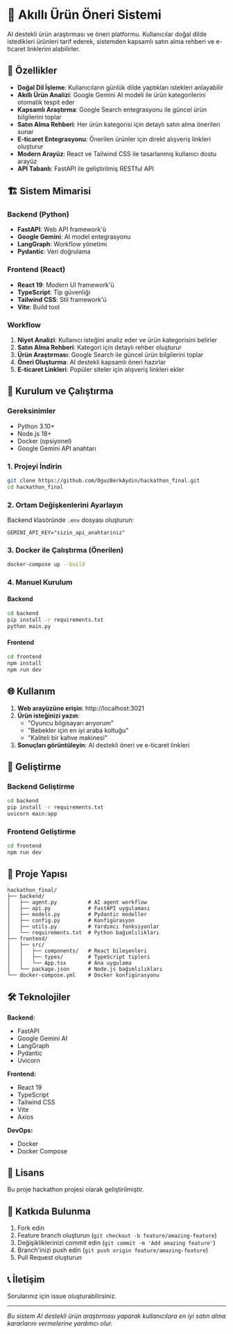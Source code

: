 # 🛒 Akıllı Ürün Öneri Sistemi

AI destekli ürün araştırması ve öneri platformu. Kullanıcılar doğal dilde istedikleri ürünleri tarif ederek, sistemden kapsamlı satın alma rehberi ve e-ticaret linklerini alabilirler.

## 🌟 Özellikler

- **Doğal Dil İşleme**: Kullanıcıların günlük dilde yaptıkları istekleri anlayabilir
- **Akıllı Ürün Analizi**: Google Gemini AI modeli ile ürün kategorilerini otomatik tespit eder
- **Kapsamlı Araştırma**: Google Search entegrasyonu ile güncel ürün bilgilerini toplar
- **Satın Alma Rehberi**: Her ürün kategorisi için detaylı satın alma önerileri sunar
- **E-ticaret Entegrasyonu**: Önerilen ürünler için direkt alışveriş linkleri oluşturur
- **Modern Arayüz**: React ve Tailwind CSS ile tasarlanmış kullanıcı dostu arayüz
- **API Tabanlı**: FastAPI ile geliştirilmiş RESTful API

## 🏗️ Sistem Mimarisi

### Backend (Python)
- **FastAPI**: Web API framework'ü
- **Google Gemini**: AI model entegrasyonu
- **LangGraph**: Workflow yönetimi
- **Pydantic**: Veri doğrulama

### Frontend (React)
- **React 19**: Modern UI framework'ü
- **TypeScript**: Tip güvenliği
- **Tailwind CSS**: Stil framework'ü
- **Vite**: Build tool

### Workflow
1. **Niyet Analizi**: Kullanıcı isteğini analiz eder ve ürün kategorisini belirler
2. **Satın Alma Rehberi**: Kategori için detaylı rehber oluşturur
3. **Ürün Araştırması**: Google Search ile güncel ürün bilgilerini toplar
4. **Öneri Oluşturma**: AI destekli kapsamlı öneri hazırlar
5. **E-ticaret Linkleri**: Popüler siteler için alışveriş linkleri ekler

## 🚀 Kurulum ve Çalıştırma

### Gereksinimler
- Python 3.10+
- Node.js 18+
- Docker (opsiyonel)
- Google Gemini API anahtarı

### 1. Projeyi İndirin
```bash
git clone https://github.com/OguzBerkAydin/hackathon_final.git
cd hackathon_final
```

### 2. Ortam Değişkenlerini Ayarlayın
Backend klasöründe `.env` dosyası oluşturun:
```env
GEMINI_API_KEY="sizin_api_anahtariniz"
```

### 3. Docker ile Çalıştırma (Önerilen)
```bash
docker-compose up --build
```

### 4. Manuel Kurulum

#### Backend
```bash
cd backend
pip install -r requirements.txt
python main.py
```

#### Frontend
```bash
cd frontend
npm install
npm run dev
```

## 🌐 Kullanım

1. **Web arayüzüne erişin**: http://localhost:3021
2. **Ürün isteğinizi yazın**: 
   - "Oyuncu bilgisayarı arıyorum"
   - "Bebekler için en iyi araba koltuğu"
   - "Kaliteli bir kahve makinesi"
3. **Sonuçları görüntüleyin**: AI destekli öneri ve e-ticaret linkleri

## 🔧 Geliştirme

### Backend Geliştirme
```bash
cd backend
pip install -r requirements.txt
uvicorn main:app
```

### Frontend Geliştirme
```bash
cd frontend
npm run dev
```

## 📁 Proje Yapısı

```
hackathon_final/
├── backend/
│   ├── agent.py          # AI agent workflow
│   ├── api.py            # FastAPI uygulaması
│   ├── models.py         # Pydantic modeller
│   ├── config.py         # Konfigürasyon
│   ├── utils.py          # Yardımcı fonksiyonlar
│   └── requirements.txt  # Python bağımlılıkları
├── frontend/
│   ├── src/
│   │   ├── components/   # React bileşenleri
│   │   ├── types/        # TypeScript tipleri
│   │   └── App.tsx       # Ana uygulama
│   └── package.json      # Node.js bağımlılıkları
└── docker-compose.yml    # Docker konfigürasyonu
```

## 🛠️ Teknolojiler

**Backend:**
- FastAPI
- Google Gemini AI
- LangGraph
- Pydantic
- Uvicorn

**Frontend:**
- React 19
- TypeScript
- Tailwind CSS
- Vite
- Axios

**DevOps:**
- Docker
- Docker Compose

## 📄 Lisans

Bu proje hackathon projesi olarak geliştirilmiştir.

## 🤝 Katkıda Bulunma

1. Fork edin
2. Feature branch oluşturun (`git checkout -b feature/amazing-feature`)
3. Değişikliklerinizi commit edin (`git commit -m 'Add amazing feature'`)
4. Branch'inizi push edin (`git push origin feature/amazing-feature`)
5. Pull Request oluşturun

## 📞 İletişim

Sorularınız için issue oluşturabilirsiniz.

---

*Bu sistem AI destekli ürün araştırması yaparak kullanıcılara en iyi satın alma kararlarını vermelerine yardımcı olur.*
